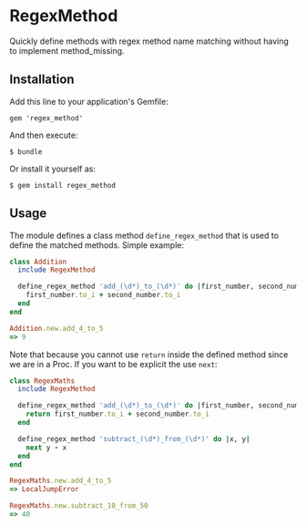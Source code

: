 # RegexMethod

Quickly define methods with regex method name matching without having to implement method_missing.

## Installation

Add this line to your application's Gemfile:

    gem 'regex_method'

And then execute:

    $ bundle

Or install it yourself as:

    $ gem install regex_method

## Usage

The module defines a class method `define_regex_method` that is used to define the matched methods. Simple example:

```ruby
class Addition
  include RegexMethod

  define_regex_method 'add_(\d*)_to_(\d*)' do |first_number, second_number|
    first_number.to_i + second_number.to_i
  end
end

Addition.new.add_4_to_5
=> 9
```

Note that because you cannot use `return` inside the defined method since we are in a Proc. If you want to be explicit the use `next`:

```ruby
class RegexMaths
  include RegexMethod

  define_regex_method 'add_(\d*)_to_(\d*)' do |first_number, second_number|
    return first_number.to_i + second_number.to_i
  end

  define_regex_method 'subtract_(\d*)_from_(\d*)' do |x, y|
    next y - x
  end
end

RegexMaths.new.add_4_to_5
=> LocalJumpError

RegexMaths.new.subtract_10_from_50
=> 40
```


